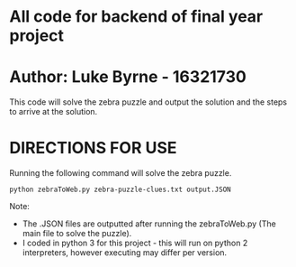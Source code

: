 # All code for backend of final year project
# Author: Luke Byrne - 16321730

This code will solve the zebra puzzle and output the solution and the steps to arrive at the solution.

# DIRECTIONS FOR USE #
Running the following command will solve the zebra puzzle.
```
python zebraToWeb.py zebra-puzzle-clues.txt output.JSON
```

Note:
- The .JSON files are outputted after running the zebraToWeb.py (The main file to solve the puzzle).
- I coded in python 3 for this project - this will run on python 2 interpreters, however executing may differ per version.
